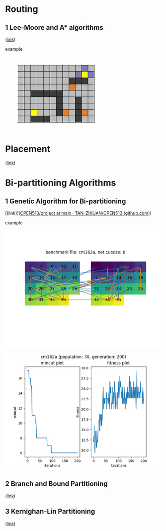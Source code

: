 #  Routing

## 1 Lee-Moore and A* algorithms

([link](https://github.com/TAN-ZIXUAN/CPEN513/tree/main/routing))

example

<img src="readme.assets/example-1620416353563.gif" alt="example" style="zoom:50%;" />

# Placement

([link](https://github.com/TAN-ZIXUAN/CPEN513/tree/main/placement))

# Bi-partitioning Algorithms

## 1 Genetic Algorithm for Bi-partitioning

[(link)]([CPEN513/project at main · TAN-ZIXUAN/CPEN513 (github.com)](https://github.com/TAN-ZIXUAN/CPEN513/tree/main/project))

example

![cm162a_30_200](readme.assets/cm162a_30_200-1620416507277.png)

![cm162a_line_chart_30_200](readme.assets/cm162a_line_chart_30_200-1620416518486.png)

## 2 Branch and Bound Partitioning

([link](https://github.com/TAN-ZIXUAN/CPEN513/tree/main/bb_partition))

## 3 Kernighan-Lin Partitioning

([link](https://github.com/TAN-ZIXUAN/CPEN513/tree/main/partitioning))

